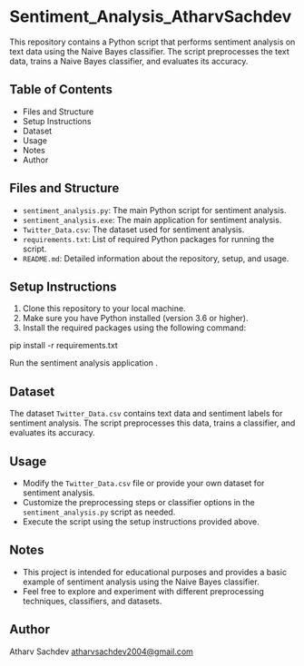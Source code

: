 # Sentiment_Analysis_AtharvSachdev
This repository contains a Python script that performs sentiment analysis on text data using the Naive Bayes classifier. The script preprocesses the text data, trains a Naive Bayes classifier, and evaluates its accuracy.
## Table of Contents

- Files and Structure
- Setup Instructions
- Dataset
- Usage
- Notes
- Author

## Files and Structure

- `sentiment_analysis.py`: The main Python script for sentiment analysis.
- `sentiment_analysis.exe`: The main application for sentiment analysis.
- `Twitter_Data.csv`: The dataset used for sentiment analysis.
- `requirements.txt`: List of required Python packages for running the script.
- `README.md`: Detailed information about the repository, setup, and usage.

## Setup Instructions

1. Clone this repository to your local machine.
2. Make sure you have Python installed (version 3.6 or higher).
3. Install the required packages using the following command:

pip install -r requirements.txt

Run the sentiment analysis application .

## Dataset

The dataset `Twitter_Data.csv` contains text data and sentiment labels for sentiment analysis. The script preprocesses this data, trains a classifier, and evaluates its accuracy.

## Usage

- Modify the `Twitter_Data.csv` file or provide your own dataset for sentiment analysis.
- Customize the preprocessing steps or classifier options in the `sentiment_analysis.py` script as needed.
- Execute the script using the setup instructions provided above.

## Notes

- This project is intended for educational purposes and provides a basic example of sentiment analysis using the Naive Bayes classifier.
- Feel free to explore and experiment with different preprocessing techniques, classifiers, and datasets.

## Author

Atharv Sachdev
atharvsachdev2004@gmail.com
